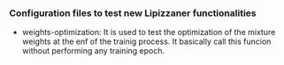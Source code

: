 ### Configuration files to test new Lipizzaner functionalities

- weights-optimization: It is used to test the optimization of the mixture weights at the enf of the trainig process. It basically call this funcion without performing any training epoch.

